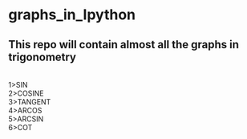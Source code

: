 
<h1>graphs_in_Ipython</h1>

<h2>This repo will contain almost all the graphs in trigonometry</h2>

</hr>
<br>
1>SIN<br>
2>COSINE<br>
3>TANGENT<br>
4>ARCOS<br>
5>ARCSIN<br>
6>COT<br>
